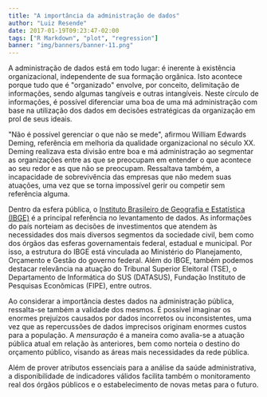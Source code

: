 ```yaml
---
title: "A importância da administração de dados"
author: "Luiz Resende"
date: 2017-01-19T09:23:47-02:00
tags: ["R Markdown", "plot", "regression"]
banner: "img/banners/banner-11.png"
---
```


A administração de dados está em todo lugar: é inerente à existência organizacional, independente de sua formação orgânica. Isto acontece porque tudo que é "organizado" envolve, por conceito, delimitação de informações, sendo algumas tangíveis e outras intangíveis. Neste círculo de informações, é possível diferenciar uma boa de uma má administração com base na utilização dos dados em decisões estratégicas da organização em prol de seus ideais.

"Não é possível gerenciar o que não se mede", afirmou William Edwards Deming, referência em melhoria da qualidade organizacional no século XX. Deming realizava esta divisão entre boa e má administração ao segmentar as organizações entre as que se preocupam em entender o que acontece ao seu redor e as que não se preocupam. Ressaltava também, a incapacidade de sobrevivência das empresas que não medem suas atuações, uma vez que se torna impossível gerir ou competir sem referência alguma.

Dentro da esfera pública, o [Instituto Brasileiro de Geografia e Estatística (IBGE)](http://www.ibge.gov.br "Site do IBGE") é a principal referência no levantamento de dados. As informações do país norteiam as decisões de investimentos que atendem às necessidades dos mais diversos segmentos da sociedade civil, bem como dos órgãos das esferas governamentais federal, estadual e municipal. Por isso, a estrutura do IBGE está vinculada ao Ministério do Planejamento, Orçamento e Gestão do governo federal. Além do IBGE, também podemos destacar relevância na atuação do Tribunal Superior Eleitoral (TSE), o Departamento de Informática do SUS (DATASUS), Fundação Instituto de Pesquisas Econômicas (FIPE), entre outros.

Ao considerar a importância destes dados na administração pública, ressalta-se também a validade dos mesmos. É possível imaginar os enormes prejuízos causados por dados incorretos ou inconsistentes, uma vez que as repercussões de dados imprecisos originam enormes custos para a população. A *mensuração* é a maneira como avalia-se a atuação pública atual em relação às anteriores, bem como norteia o destino do orçamento público, visando as áreas mais necessidades da rede pública.

Além de prover atributos essenciais para a análise da saúde administrativa, a disponibilidade de indicadores válidos facilita também o monitoramento real dos órgãos públicos e o estabelecimento de novas metas para o futuro.